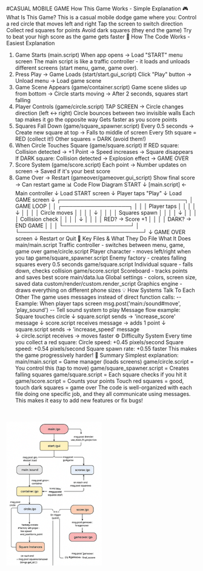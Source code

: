 #CASUAL MOBILE GAME
How This Game Works - Simple Explanation
🎮 What Is This Game?
This is a casual mobile dodge game where you:
Control a red circle that moves left and right
Tap the screen to switch direction
Collect red squares for points
Avoid dark squares (they end the game)
Try to beat your high score as the game gets faster
🔧 How The Code Works - Easiest Explanation
1. Game Starts (main.script)
When app opens → Load "START" menu screen
The main script is like a traffic controller - it loads and unloads different screens (start menu, game, game over).
2. Press Play → Game Loads (start/start.gui_script)
Click "Play" button → Unload menu → Load game scene
3. Game Scene Appears (game/container.script)
Game scene slides up from bottom → Circle starts moving → After 2 seconds, squares start falling
4. Player Controls (game/circle.script)
TAP SCREEN → Circle changes direction (left ↔ right)
Circle bounces between two invisible walls
Each tap makes it go the opposite way
Gets faster as you score points
5. Squares Fall Down (game/square_spawner.script)
Every 0.5 seconds → Create new square at top → Falls to middle of screen
Every 5th square = RED (collect it!)
Other squares = DARK (avoid them!)
6. When Circle Touches Square (game/square.script)
If RED square:
Collision detected → +1 Point → Speed increases → Square disappears
If DARK square:
Collision detected → Explosion effect → GAME OVER
7. Score System (game/score.script)
Each point → Number updates on screen → Saved if it's your best score
8. Game Over → Restart (gameover/gameover.gui_script)
Show final score → Can restart game
📊 Code Flow Diagram
START
  ↓
[main.script] ← Main controller
  ↓
Load START screen
  ↓
Player taps "Play"
  ↓
Load GAME screen
  ↓
┌─────────────────────────────────┐
│  GAME LOOP                       │
│  ┌──────────────────┐           │
│  │ Player taps      │           │
│  │    ↓             │           │
│  │ Circle moves     │           │
│  │    ↓             │           │
│  │ Squares spawn    │           │
│  │    ↓             │           │
│  │ Collision check  │           │
│  │    ↓             │           │
│  │ RED? → Score +1  │           │
│  │ DARK? → END GAME │           │
│  └──────────────────┘           │
└─────────────────────────────────┘
  ↓
GAME OVER screen
  ↓
Restart or Quit
🧩 Key Files & What They Do
File	What It Does
main/main.script	Traffic controller - switches between menu, game, game over
game/circle.script	Player character - moves left/right when you tap
game/square_spawner.script	Enemy factory - creates falling squares every 0.5 seconds
game/square.script	Individual square - falls down, checks collision
game/score.script	Scoreboard - tracks points and saves best score
main/data.lua	Global settings - colors, screen size, saved data
custom/render/custom.render_script	Graphics engine - draws everything on different phone sizes
💡 How Systems Talk To Each Other
The game uses messages instead of direct function calls:
-- Example: When player taps screen
msg.post('main:/sound#move', 'play_sound')  -- Tell sound system to play
Message flow example:
Square touches circle
  ↓
square.script sends → 'increase_score' message
  ↓
score.script receives message → adds 1 point
  ↓
square.script sends → 'increase_speed' message  
  ↓
circle.script receives → moves faster
⚙️ Difficulty System
Every time you collect a red square:
Circle speed: +0.45 pixels/second
Square speed: +0.54 pixels/second
Square spawn rate: +0.55 faster
This makes the game progressively harder!
🎯 Summary
Simplest explanation:
main/main.script = Game manager (loads screens)
game/circle.script = You control this (tap to move)
game/square_spawner.script = Creates falling squares
game/square.script = Each square checks if you hit it
game/score.script = Counts your points
Touch red squares = good, touch dark squares = game over
The code is well-organized with each file doing one specific job, and they all communicate using messages. This makes it easy to add new features or fix bugs!


<br><br>
<img src="docs\scheme.png" height="50%" width="50%">

